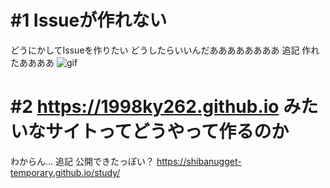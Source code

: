 # #1 Issueが作れない
どうにかしてIssueを作りたい
どうしたらいいんだああああああああ
追記 作れたああああ
![gif](https://user-images.githubusercontent.com/115084487/207859813-e2452b20-17c0-4833-8ada-41a018647c15.gif)

# #2 https://1998ky262.github.io みたいなサイトってどうやって作るのか
わからん...
追記 公開できたっぽい？
https://shibanugget-temporary.github.io/study/
